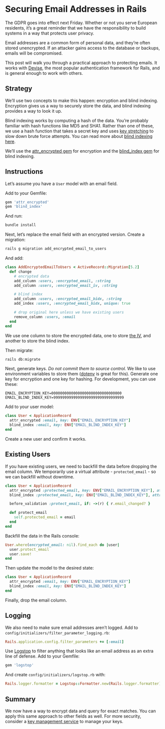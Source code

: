 # Securing Email Addresses in Rails

The GDPR goes into effect next Friday. Whether or not you serve European residents, it’s a great reminder that we have the responsibility to build systems in a way that protects user privacy.

Email addresses are a common form of personal data, and they’re often stored unencrypted. If an attacker gains access to the database or backups, emails will be compromised.

This post will walk you through a practical approach to protecting emails. It works with [Devise](https://github.com/plataformatec/devise), the most popular authentication framework for Rails, and is general enough to work with others.

## Strategy

We’ll use two concepts to make this happen: encryption and blind indexing. Encryption gives us a way to securely store the data, and blind indexing provides a way to look it up.

Blind indexing works by computing a hash of the data. You’re probably familiar with hash functions like MD5 and SHA1. Rather than one of these, we use a hash function that takes a secret key and uses [key stretching](https://en.wikipedia.org/wiki/Key_stretching) to slow down brute force attempts. You can read more about [blind indexing here](https://www.sitepoint.com/how-to-search-on-securely-encrypted-database-fields/).

We’ll use the [attr_encrypted gem](https://github.com/attr-encrypted/attr_encrypted) for encryption and the [blind_index gem](https://github.com/ankane/blind_index) for blind indexing.

## Instructions

Let’s assume you have a `User` model with an email field.

Add to your Gemfile:

```ruby
gem 'attr_encrypted'
gem 'blind_index'
```

And run:

```sh
bundle install
```

Next, let’s replace the email field with an encrypted version. Create a migration:

```sh
rails g migration add_encrypted_email_to_users
```

And add:

```ruby
class AddEncryptedEmailToUsers < ActiveRecord::Migration[5.2]
  def change
    # encrypted data
    add_column :users, :encrypted_email, :string
    add_column :users, :encrypted_email_iv, :string

    # blind index
    add_column :users, :encrypted_email_bidx, :string
    add_index :users, :encrypted_email_bidx, unique: true

    # drop original here unless we have existing users
    remove_column :users, :email
  end
end
```

We use one column to store the encrypted data, one to store [the IV](http://www.cryptofails.com/post/70059609995/crypto-noobs-1-initialization-vectors), and another to store the blind index.

Then migrate:

```sh
rails db:migrate
```

Next, generate keys. *Do not commit them to source control.* We like to use environment variables to store them ([dotenv](https://github.com/bkeepers/dotenv) is great for this). Generate one key for encryption and one key for hashing. For development, you can use these:

```
EMAIL_ENCRYPTION_KEY=00000000000000000000000000000000
EMAIL_BLIND_INDEX_KEY=99999999999999999999999999999999
```

Add to your user model:

```ruby
class User < ApplicationRecord
  attr_encrypted :email, key: ENV["EMAIL_ENCRYPTION_KEY"]
  blind_index :email, key: ENV["EMAIL_BLIND_INDEX_KEY"]
end
```

Create a new user and confirm it works.

## Existing Users

If you have existing users, we need to backfill the data before dropping the email column. We temporarily use a virtual attribute - `protected_email` - so we can backfill without downtime.

```ruby
class User < ApplicationRecord
  attr_encrypted :protected_email, key: ENV["EMAIL_ENCRYPTION_KEY"], attribute: "encrypted_email"
  blind_index :protected_email, key: ENV["EMAIL_BLIND_INDEX_KEY"], attribute: "email", bidx_attribute: "encrypted_email_bidx"

  before_validation :protect_email, if: ->(r) { r.email_changed? }

  def protect_email
    self.protected_email = email
  end
end
```

Backfill the data in the Rails console:

```ruby
User.where(encrypted_email: nil).find_each do |user|
  user.protect_email
  user.save!
end
```

Then update the model to the desired state:

```ruby
class User < ApplicationRecord
  attr_encrypted :email, key: ENV["EMAIL_ENCRYPTION_KEY"]
  blind_index :email, key: ENV["EMAIL_BLIND_INDEX_KEY"]
end
```

Finally, drop the email column.

## Logging

We also need to make sure email addresses aren’t logged. Add to `config/initializers/filter_parameter_logging.rb`:

```ruby
Rails.application.config.filter_parameters += [:email]
```

Use [Logstop](https://github.com/ankane/logstop) to filter anything that looks like an email address as an extra line of defense. Add to your Gemfile:

```ruby
gem 'logstop'
```

And create `config/initializers/logstop.rb` with:

```ruby
Rails.logger.formatter = Logstop::Formatter.new(Rails.logger.formatter)
```

## Summary

We now have a way to encrypt data and query for exact matches. You can apply this same approach to other fields as well. For more security, consider a [key management service](https://github.com/ankane/kms_encrypted) to manage your keys.
